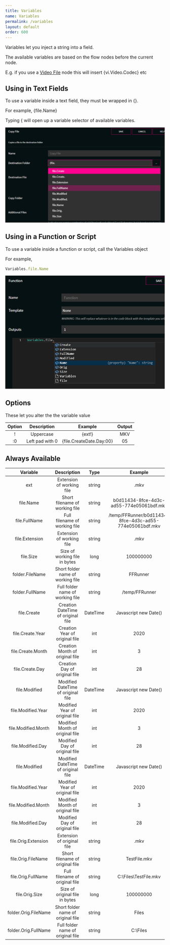```yaml
---
title: Variables
name: Variables
permalink: /variables
layout: default
order: 600
---
```


Variables let you inject a string into a field.  

The available variables are based on the flow nodes before the current node.   

E.g. if you use a [Video File](/plugins/video-nodes/video-file) node this will insert {vi.Video.Codec} etc

## Using in Text Fields
To use a variable inside a text field, they must be wrapped in {}.

For example, {file.Name}

Typing { will open up a variable selector of available variables.

![Text Variables](2022-06-26-11-12-27.png)

## Using in a Function or Script
To use a variable inside a function or script, call the Variables object

For example,
```javascript
Variables.file.Name
```
![Function Variables](2022-06-26-11-11-10.png)

## Options
These let you alter the the variable value

| Option | Description | Example | Output |
| :---: | :---: | :---: | :---: |
| ! | Uppercase | {ext!} | MKV |
| :0 | Left pad with 0 | {file.CreateDate.Day:00} | 05 |


## Always Available

| Variable | Description | Type | Example |
| :---: | :---: | :---: | :---: |
| ext | Extension of working file | string | .mkv |
| file.Name | Short filename of working file | string | b0d11434-8fce-4d3c-ad55-774e05061bdf.mkv |
| file.FullName | Full filename of working file | string | /temp/FFRunner/b0d11434-8fce-4d3c-ad55-774e05061bdf.mkv |
| file.Extension | Extension of working file | string | .mkv |
| file.Size | Size of working file in bytes | long | 100000000 |
| folder.FileName | Short folder name of working file | string | FFRunner |
| folder.FullName | Full folder name of working file | string | /temp/FFRunner |
| file.Create | Creation DateTime of original file | DateTime | Javascript new Date() |
| file.Create.Year | Creation Year of original file | int | 2020 |
| file.Create.Month | Creation Month of original file | int | 3 |
| file.Create.Day | Creation Day of original file | int | 28 |
| file.Modified | Modified DateTime of original file | DateTime | Javascript new Date() |
| file.Modified.Year | Modified Year of original file | int | 2020 |
| file.Modified.Month | Modified Month of original file | int | 3 |
| file.Modified.Day | Modified Day of original file | int | 28 |
| file.Modified | Modified DateTime of original file | DateTime | Javascript new Date() |
| file.Modified.Year | Modified Year of original file | int | 2020 |
| file.Modified.Month | Modified Month of original file | int | 3 |
| file.Modified.Day | Modified Day of original file | int | 28 |
| file.Orig.Extension | Extension of original file | string | .mkv |
| file.Orig.FileName | Short filename of original file | string | TestFile.mkv |
| file.Orig.FullName | Full filename of original file | string | C:\Files\TestFile.mkv |
| file.Orig.Size | Size of original file in bytes | long | 100000000 |
| folder.Orig.FileName | Short folder name of original file | string | Files |
| folder.Orig.FullName | Full folder name of original file | string | C:\Files |
